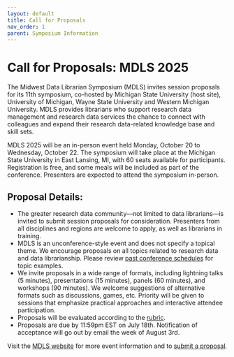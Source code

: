 ```yaml
---
layout: default
title: Call for Proposals
nav_order: 1
parent: Symposium Information
---
```

# Call for Proposals: MDLS 2025

The Midwest Data Librarian Symposium (MDLS) invites session proposals for its 11th symposium, co-hosted by Michigan State University (host site), University of Michigan, Wayne State University and Western Michigan University.  MDLS provides librarians who support research data management and research data services the chance to connect with colleagues and expand their research data-related knowledge base and skill sets. 


MDLS 2025 will be an in-person event held Monday, October 20 to Wednesday, October 22. The symposium will take place at the Michigan State University in East Lansing, MI, with 60 seats available for participants. Registration is free, and some meals will be included as part of the conference. Presenters are expected to attend the symposium in-person.

## Proposal Details:
- The greater research data community—not limited to data librarians—is invited to submit session proposals for consideration. Presenters from all disciplines and regions are welcome to apply, as well as librarians in training. 
- MDLS is an unconference-style event and does not specify a topical theme. We encourage proposals on all topics related to research data and data librarianship. Please review [past conference schedules](https://mw-data-lib-symposium.github.io/website/conf_archive/past_conference.html) for topic examples.
- We invite proposals in a wide range of formats, including lightning talks (5 minutes), presentations (15 minutes), panels (60 minutes), and workshops (90 minutes). We welcome suggestions of alternative formats such as discussions, games, etc. Priority will be given to sessions that emphasize practical approaches and interactive attendee participation.
- Proposals will be evaluated according to the [rubric](https://docs.google.com/document/d/1hCHUAnvTrOilK5XvENuzK8BVNfRJGExq/edit?usp=sharing&ouid=114782009173074304970&rtpof=true&sd=true).
- Proposals are due by 11:59pm EST on July 18th. Notification of acceptance will go out by email the week of August 3rd.


Visit the [MDLS website](https://mw-data-lib-symposium.github.io/website/) for more event information and to [submit a proposal](https://forms.gle/ASBy68ruhnRrKUdt5).
